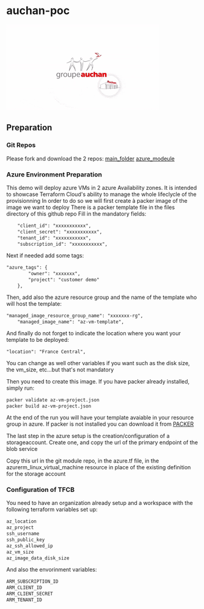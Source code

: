 # auchan-poc

![auchan_logo](https://github.com/jpapazian2000/az-vm-deployment/blob/master/images/auchan.gif)

## Preparation

### Git Repos
Please fork and download the 2 repos:
[main_folder](https://github.com/jpapazian2000/az-vm-deployment)
[azure_modeule](https://github.com/jpapazian2000/terraform-azurerm-jpapazian-az-vm)

### Azure Environment Preparation
This demo will deploy azure VMs in 2 azure Availability zones.
It is intended to showcase Terraform Cloud's ability to manage the whole lifeclycle of the provisionning
In order to do so we will first create à packer image of the image we want to deploy
There is a packer template file in the files directory of this github repo
Fill in the mandatory fields:
```
    "client_id": "xxxxxxxxxxx",
    "client_secret": "xxxxxxxxxxx",
    "tenant_id": "xxxxxxxxxxx",
    "subscription_id": "xxxxxxxxxxx",
```
Next if needed add some tags:
```
"azure_tags": {
        "owner": "xxxxxxx",
        "project": "customer demo"
    },
```
Then, add also the azure resource group and the name of the template who will host the template:
```
"managed_image_resource_group_name": "xxxxxxx-rg",
    "managed_image_name": "az-vm-template",
```

And finally do not forget to indicate the location where you want your template to be deployed:
```
"location": "France Central",
```
You can change as well other variables if you want such as the disk size, the vm_size, etc...but that's not mandatory

Then you need to create this image.
If you have packer already installed, simply run:
```
packer validate az-vm-project.json
packer build az-vm-project.json
```
At the end of the run you will have your template avaiable in your resource group in azure.
If packer is not installed you can download it from [PACKER](https://www.packer.io/downloads)

The last step in the azure setup is the creation/configuration of a storageaccount.
Create one, and copy the url of the primary endpoint of the blob service

Copy this url in the git module repo, in the azure.tf file, in the azurerm_linux_virtual_machine resource in place of the existing definition for the storage account

### Configuration of TFCB

You need to have an organization already setup and a workspace with the following terraform variables set up:
```
az_location
az_project
ssh_username
ssh_public_key
az_ssh_allowed_ip
az_vm_size
az_image_data_disk_size
```
And also the envorinment variables:
```
ARM_SUBSCRIPTION_ID
ARM_CLIENT_ID
ARM_CLIENT_SECRET
ARM_TENANT_ID
````


